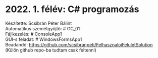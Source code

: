 # 2022. 1. félév: C# programozás </br>
Készítette: Scsibrán Péter Bálint </br>
Automatikus szemétgyűjtő: # GC_01</br>
Fájlkezelés: # ConsoleApp1 </br>
GUI-s feladat: # WindowsFormsApp1 </br>
Beadandó: https://github.com/scsibranpeti/FelhasznaloiFeluletSolution (Külön github repo-ba tudtam csak feltenni) </br>

